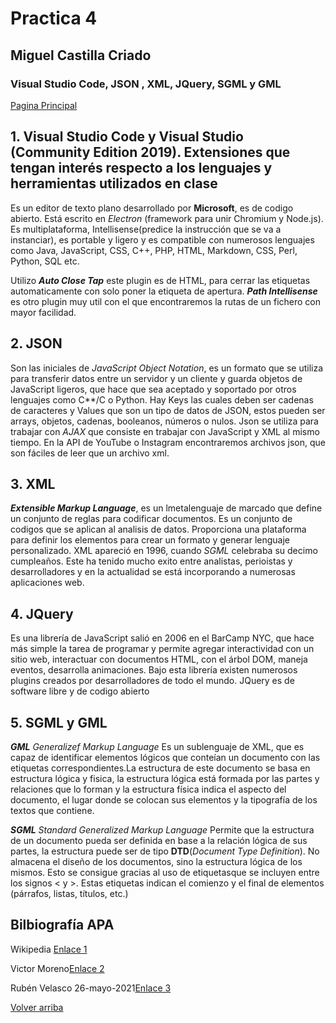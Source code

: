 # Practica 4
##  Miguel Castilla Criado 
### Visual Studio Code, JSON , XML, JQuery, SGML y GML


<a href= '../README.md'>Pagina Principal</a>


## **1. Visual Studio Code y Visual Studio (Community Edition 2019). Extensiones que tengan interés respecto a los lenguajes y herramientas utilizados en clase**

Es un editor de texto plano desarrollado por **Microsoft**, es de codigo abierto. Está escrito en *Electron* (framework para unir Chromium y Node.js). Es multiplataforma, Intellisense(predice la instrucción que se va a instanciar), es portable y ligero y es compatible con numerosos lenguajes como Java, JavaScript, CSS, C++, PHP, HTML, Markdown, CSS, Perl, Python, SQL etc.
    
Utilizo ***Auto Close Tap*** este plugin es de HTML, para cerrar las etiquetas automaticamente con solo poner la etiqueta de apertura. ***Path Intellisense*** es otro plugin muy util con el que encontraremos la rutas de un fichero con mayor facilidad.
        

## **2. JSON**
 
Son las iniciales de *JavaScript Object Notation*, es un formato que se utiliza para transferir datos entre un servidor y un cliente y  guarda objetos de JavaScript ligeros, que hace que sea aceptado y soportado por otros lenguajes como C**/C o Python.
Hay Keys las cuales deben ser cadenas de caracteres y Values que son un tipo de datos de JSON, estos pueden ser arrays, objetos, cadenas, booleanos, números o nulos.
Json se utiliza para trabajar con *AJAX* que consiste en trabajar con JavaScript y XML al mismo tiempo.
En la API de YouTube o Instagram encontraremos archivos json, que son fáciles de leer que un archivo xml.
    

       
## **3. XML**
        
***Extensible Markup Language***, es un lmetalenguaje de marcado que define un conjunto de reglas para codificar documentos. Es un conjunto de codigos  que se aplican al analisis de datos. Proporciona una plataforma para definir los elementos para crear un formato y generar lenguaje personalizado. XML apareció en 1996, cuando *SGML* celebraba su decimo cumpleaños.
Este ha tenido mucho exito  entre analistas, perioistas y desarrolladores y en la actualidad se está incorporando a numerosas aplicaciones web.
        
        
## **4. JQuery**

Es una librería de JavaScript salió en 2006 en el BarCamp NYC, que hace más simple la tarea de programar y permite agregar interactividad con un sitio web, interactuar con documentos HTML, con el árbol DOM, maneja eventos, desarrolla animaciones.
Bajo esta librería existen numerosos plugins creados por desarrolladores de todo el mundo.
JQuery es de software libre y de codigo abierto


## **5. SGML y GML**

***GML***
*Generalizef Markup Language*
Es un sublenguaje de XML, que es capaz de identificar elementos lógicos que conteían un documento con las etiquetas correspondientes.La estructura de este documento se basa en estructura lógica y fisica, la estructura lógica está formada por las partes y relaciones que lo forman y la estructura física indica el aspecto del documento, el lugar donde se colocan sus elementos y la tipografía de los textos que contiene.

***SGML***
*Standard Generalized Markup Language* 
Permite que la estructura de un documento pueda ser definida en base a la relación lógica de sus partes, la estructura puede ser de tipo **DTD**(*Document Type Definition*).
No almacena el diseño de los documentos, sino la estructura lógica de los mismos. Esto se consigue gracias al uso de etiquetasque se incluyen entre los signos < y >. Estas etiquetas indican el comienzo y el final de elementos (párrafos, listas, títulos, etc.)
    
## Bilbiografía APA

Wikipedia [Enlace 1](https://es.wikipedia.org/wiki/JQuery)

Victor Moreno[Enlace 2](https://blogs.itpro.es/eduardocloud/2016/08/22/visual-studio-code-que-es-y-que-no-es/)

Rubén Velasco 26-mayo-2021[Enlace 3](https://www.softzone.es/programas/utilidades/visual-studio-code/)


[Volver arriba](#Practica-4)